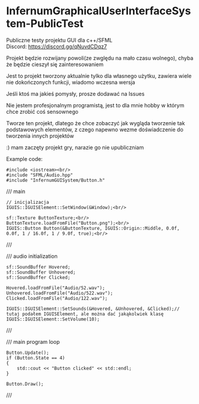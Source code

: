 # InfernumGraphicalUserInterfaceSystem-PublicTest
Publiczne testy projektu GUI dla c++/SFML<br/>
Discord: https://discord.gg/qNuvdCDqz7

Projekt będzie rozwijany powoli(ze zwględu na mało czasu wolnego), chyba że będzie cieszył się zainteresowaniem

Jest to projekt tworzony aktualnie tylko dla własnego użytku, zawiera wiele nie dokończonych funkcji, wiadomo wczesna wersja

Jeśli ktoś ma jakieś pomysły, prosze dodawać na Issues

Nie jestem profesjonalnym programistą, jest to dla mnie hobby w którym chce zrobić coś sensownego

Tworze ten projekt, dlatego że chce zobaczyć jak wygląda tworzenie tak podstawowych elementów, z czego napewno wezme doświadczenie do tworzenia innych projektów

:) mam zaczęty projekt gry, narazie go nie upubliczniam

Example code:

	#include <iostream><br/>
	#include "SFML/Audio.hpp"
	#include "InfernumGUISystem/Button.h"

/// main<br/>

	// inicjalizacja
	IGUIS::IGUISElement::SetWindow(&Window);<br/>
		
	sf::Texture ButtonTexture;<br/>
	ButtonTexture.loadFromFile("Button.png");<br/>
	IGUIS::Button Button(&ButtonTexture, IGUIS::Origin::Middle, 0.0f, 0.0f, 1 / 16.0f, 1 / 9.0f, true);<br/>
		
///

/// audio initialization

	sf::SoundBuffer Hovered;
	sf::SoundBuffer Unhovered;
	sf::SoundBuffer Clicked;

	Hovered.loadFromFile("Audio/52.wav");
	Unhovered.loadFromFile("Audio/522.wav");
	Clicked.loadFromFile("Audio/122.wav");
	
	IGUIS::IGUISElement::SetSounds(&Hovered, &Unhovered, &Clicked);// tutaj podałem IGUISElement, ale można dać jakąkolwiek klasę
	IGUIS::IGUISElement::SetVolume(10);

///

/// main program loop<br/>

	Button.Update();
	if (Button.State == 4)
	{
		std::cout << "Button clicked" << std::endl;
	}
	
	Button.Draw();

///
